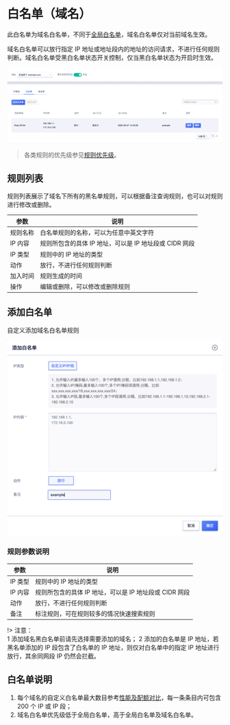 <div id="白名单"></div>

# 白名单（域名）

此白名单为域名白名单，不同于[全局白名单](/uewaf/global/white_list)，域名白名单仅对当前域名生效。

域名白名单可以放行指定 IP 地址或地址段内的地址的访问请求，不进行任何规则判断。域名白名单受黑白名单状态开关控制，仅当黑白名单状态为开启时生效。

![](/images/white_list-get_domain_rule.png)

> 各类规则的优先级参见[规则优先级](/uewaf/features/rule/mode?id=规则优先级)。

## 规则列表

规则列表展示了域名下所有的黑名单规则，可以根据备注查询规则，也可以对规则进行修改或删除。

| 参数     | 说明                                                   |
| -------- | ------------------------------------------------------ |
| 规则名称 | 白名单规则的名称，可以为任意中英文字符                 |
| IP 内容  | 规则所包含的具体 IP 地址，可以是 IP 地址段或 CIDR 网段 |
| IP 类型  | 规则中的 IP 地址的类型                                 |
| 动作     | 放行，不进行任何规则判断                               |
| 加入时间 | 规则生成的时间                                         |
| 操作     | 编辑或删除，可以修改或删除规则                         |

## 添加白名单

自定义添加域名白名单规则

![](/images/white_list-add_domain_rule.png)

### 规则参数说明

| 参数    | 说明                                                   |
| ------- | ------------------------------------------------------ |
| IP 类型 | 规则中的 IP 地址的类型                                 |
| IP 内容 | 规则所包含的具体 IP 地址，可以是 IP 地址段或 CIDR 网段 |
| 动作    | 放行，不进行任何规则判断                               |
| 备注    | 标注规则，可在规则较多的情况快速搜索规则               |

!> 注意：  
1 添加域名黑白名单前请先选择需要添加的域名；
2 添加的白名单是 IP 地址，若黑名单添加的 IP 段包含了白名单的 IP 地址，则仅对白名单中的指定 IP 地址进行放行，其余同网段 IP 仍然会拦截。

## 白名单说明

1. 每个域名的自定义白名单最大数目参考[性能及配额对比](/uewaf/steer/version_selection?id=性能及配额对比)，每一条条目内可包含 200 个 IP 或 IP 段；
2. 域名白名单优先级低于全局白名单，高于全局白名单及域名白名单。

<!--
3. 机器行为检测添加至黑名单的条数最大为 1 万条。不进行合并处理。
-->
